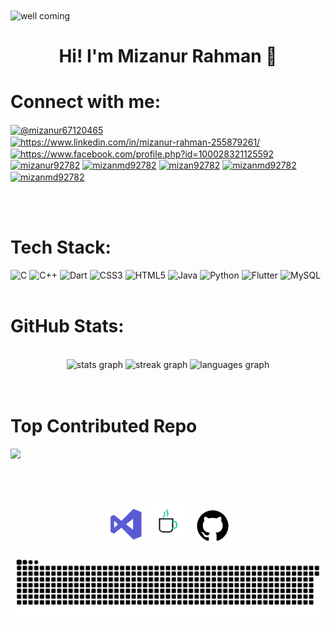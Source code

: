 

<img align="center" src="https://media3.giphy.com/media/qgQUggAC3Pfv687qPC/giphy.gif?cid=ecf05e47hv7gjucq5uy1syo6pkg60r05xdvptv2euu3xer5e&rid=giphy.gif&ct=g" alt="well coming" style="width:1000px;height:200px;">
<h1 align="center"> Hi! I'm Mizanur Rahman 👋</h1>





# Connect with me:
<p align="left">
<a href="https://twitter.com/@mizanur67120465" target="blank"><img align="center" src="https://raw.githubusercontent.com/rahuldkjain/github-profile-readme-generator/master/src/images/icons/Social/twitter.svg" alt="@mizanur67120465" height="30" width="40" /></a>
<a href="https://linkedin.com/in/https://www.linkedin.com/in/mizanur-rahman-255879261/" target="blank"><img align="center" src="https://raw.githubusercontent.com/rahuldkjain/github-profile-readme-generator/master/src/images/icons/Social/linked-in-alt.svg" alt="https://www.linkedin.com/in/mizanur-rahman-255879261/" height="30" width="40" /></a>
<a href="https://fb.com/https://www.facebook.com/profile.php?id=100028321125592" target="blank"><img align="center" src="https://raw.githubusercontent.com/rahuldkjain/github-profile-readme-generator/master/src/images/icons/Social/facebook.svg" alt="https://www.facebook.com/profile.php?id=100028321125592" height="30" width="40" /></a>
<a href="https://www.codechef.com/users/mizanur92782" target="blank"><img align="center" src="https://cdn.jsdelivr.net/npm/simple-icons@3.1.0/icons/codechef.svg" alt="mizanur92782" height="30" width="40" /></a>
<a href="https://www.hackerrank.com/mizanmd92782" target="blank"><img align="center" src="https://raw.githubusercontent.com/rahuldkjain/github-profile-readme-generator/master/src/images/icons/Social/hackerrank.svg" alt="mizanmd92782" height="30" width="40" /></a>
<a href="https://codeforces.com/profile/mizan92782" target="blank"><img align="center" src="https://raw.githubusercontent.com/rahuldkjain/github-profile-readme-generator/master/src/images/icons/Social/codeforces.svg" alt="mizan92782" height="30" width="40" /></a>
<a href="https://www.leetcode.com/mizanmd92782" target="blank"><img align="center" src="https://raw.githubusercontent.com/rahuldkjain/github-profile-readme-generator/master/src/images/icons/Social/leet-code.svg" alt="mizanmd92782" height="30" width="40" /></a>
<a href="https://auth.geeksforgeeks.org/user/mizanmd92782" target="blank"><img align="center" src="https://raw.githubusercontent.com/rahuldkjain/github-profile-readme-generator/master/src/images/icons/Social/geeks-for-geeks.svg" alt="mizanmd92782" height="30" width="40" /></a>
</p>



<br>
<br>


# Tech Stack:
![C](https://img.shields.io/badge/c-%2300599C.svg?style=for-the-badge&logo=c&logoColor=white) ![C++](https://img.shields.io/badge/c++-%2300599C.svg?style=for-the-badge&logo=c%2B%2B&logoColor=white) ![Dart](https://img.shields.io/badge/dart-%230175C2.svg?style=for-the-badge&logo=dart&logoColor=white) ![CSS3](https://img.shields.io/badge/css3-%231572B6.svg?style=for-the-badge&logo=css3&logoColor=white) ![HTML5](https://img.shields.io/badge/html5-%23E34F26.svg?style=for-the-badge&logo=html5&logoColor=white) ![Java](https://img.shields.io/badge/java-%23ED8B00.svg?style=for-the-badge&logo=openjdk&logoColor=white) ![Python](https://img.shields.io/badge/python-3670A0?style=for-the-badge&logo=python&logoColor=ffdd54) ![Flutter](https://img.shields.io/badge/Flutter-%2302569B.svg?style=for-the-badge&logo=Flutter&logoColor=white) ![MySQL](https://img.shields.io/badge/mysql-%2300000f.svg?style=for-the-badge&logo=mysql&logoColor=white)
<br>
<br>


# GitHub Stats:
<br clear="both">

<div align="center">
  <img src="https://github-readme-stats.vercel.app/api?username=mizan92782&hide_title=false&hide_rank=false&show_icons=true&include_all_commits=true&count_private=true&disable_animations=false&theme=gotham&locale=en&hide_border=true" height="150" alt="stats graph"  />
  <img src="https://streak-stats.demolab.com?user=mizan92782&locale=en&mode=daily&theme=gotham&hide_border=true&border_radius=5" height="150" alt="streak graph"  />
  <img src="https://github-readme-stats.vercel.app/api/top-langs?username=mizan92782&locale=en&hide_title=false&layout=compact&card_width=1000&langs_count=10&theme=gotham&hide_border=true" height="150" alt="languages graph"  />
</div>
<br>
<br>





# Top Contributed Repo
![](https://github-contributor-stats.vercel.app/api?username=mizan92782&limit=5&theme=gotham&combine_all_yearly_contributions=true)

<!-- Proudly created with GPRM ( https://gprm.itsvg.in ) -->
<br><br>

<p align="center">


<img src="visual-studio.gif" alt="Visual Studio GIF" width="60" height="60">

<img src="cof124.gif" alt="Sleep GIF" width="70" height="70">


<img src="github.gif" alt="GitHub GIF" width="60" height="60">



</p>

![snake gif](https://github.com/mizan92782/mizan92782/blob/output/snake.svg)




